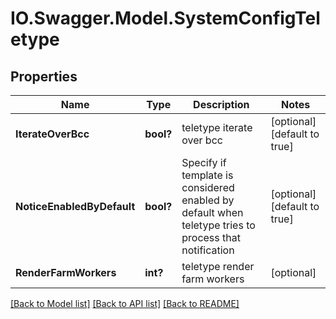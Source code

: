 # IO.Swagger.Model.SystemConfigTeletype
## Properties

Name | Type | Description | Notes
------------ | ------------- | ------------- | -------------
**IterateOverBcc** | **bool?** | teletype iterate over bcc | [optional] [default to true]
**NoticeEnabledByDefault** | **bool?** | Specify if template is considered enabled by default when teletype tries to process that notification | [optional] [default to true]
**RenderFarmWorkers** | **int?** | teletype render farm workers | [optional] 

[[Back to Model list]](../README.md#documentation-for-models) [[Back to API list]](../README.md#documentation-for-api-endpoints) [[Back to README]](../README.md)

